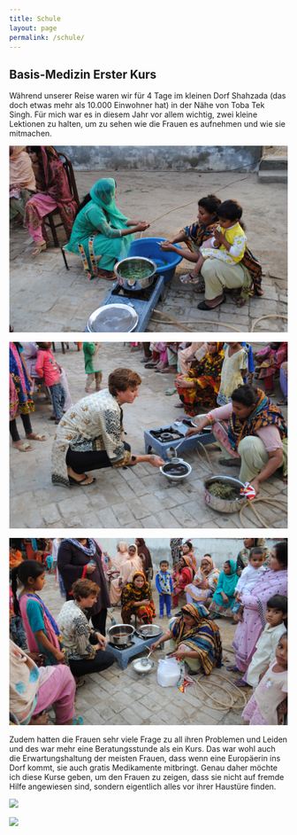 ```yaml
---
title: Schule
layout: page
permalink: /schule/
---
```

## Basis-Medizin Erster Kurs

Während unserer Reise waren wir für 4 Tage im kleinen Dorf Shahzada (das doch etwas mehr als 10.000 Einwohner hat) in der Nähe von Toba Tek Singh. Für mich war es in diesem Jahr vor allem wichtig, zwei kleine Lektionen zu halten, um zu sehen wie die Frauen es aufnehmen und wie sie mitmachen.

![](/assets/uploads/dsc_0295.jpg "Waschen der Eukalyptus-Blätter")



![](/assets/uploads/dsc_0300.jpg "Absieben des Teeaufguss")

![](/assets/uploads/dsc_0301.jpg "Absieben des Teeaufguss")

Zudem hatten die Frauen sehr viele Frage zu all ihren Problemen und Leiden und des war mehr eine Beratungsstunde als ein Kurs. Das war wohl auch die Erwartungshaltung der meisten Frauen, dass wenn eine Europäerin ins Dorf kommt, sie auch gratis Medikamente mitbringt. Genau daher möchte ich diese Kurse geben, um den Frauen zu zeigen, dass sie nicht auf fremde Hilfe angewiesen sind, sondern eigentlich alles vor ihrer Haustüre finden.

![](/assets/uploads/image.png)

![](/assets/uploads/image-1.png)